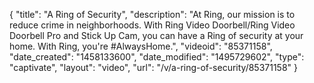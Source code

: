 {
    "title": "A Ring of Security",
    "description": "At Ring, our mission is to reduce crime in neighborhoods. With Ring Video Doorbell\/Ring Video Doorbell Pro and Stick Up Cam, you can have a Ring of security at your home. With Ring, you're #AlwaysHome.",
    "videoid": "85371158",
    "date_created": "1458133600",
    "date_modified": "1495729602",
    "type": "captivate",
    "layout": "video",
    "url": "\/v\/a-ring-of-security\/85371158"
}